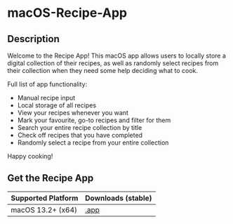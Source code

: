 # macOS-Recipe-App

## Description
Welcome to the Recipe App! This macOS app allows users to locally store a digital collection of their recipes, as well as randomly select recipes from their collection when they need some help deciding what to cook.

Full list of app functionality:
- Manual recipe input
- Local storage of all recipes
- View your recipes whenever you want
- Mark your favourite, go-to recipes and filter for them
- Search your entire recipe collection by title
- Check off recipes that you have completed
- Randomly select a recipe from your entire collection

Happy cooking!

## Get the Recipe App

| Supported Platform | Downloads (stable)      |
| -------------------| ------------------------|
|  macOS 13.2+ (x64) | [.app](https://github.com/RoyAtaya/macOS-Recipe-App/releases/download/v1.0.0/macOS.Recipe.App.zip)                  |
